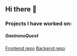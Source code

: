 ## Hi there 👋

### Projects I have worked on:

##### GastronoQuest

[Frontend repo](https://github.com/lturjman/gastronoquest-front)
[Backend repo](https://github.com/lturjman/gastronoquest-back)
